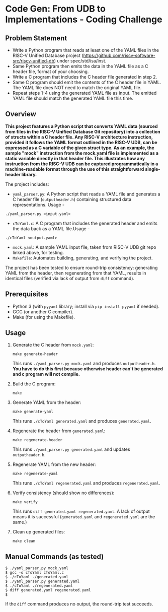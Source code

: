 # Code Gen: From UDB to Implementations - Coding Challenge
## Problem Statement
- Write a Python program that reads at least one of the YAML files in the RISC-V Unified Database project (https://github.com/riscv-software-src/riscv-unified-db) under spec/std/isa/inst.
- Same Python program then emits the data in the YAML file as a C header file, format of your choosing.
- Write a C program that includes the C header file generated in step 2.
- Same C program should emit the contents of the C header file in YAML. The YAML file does NOT need to match the original YAML file.
- Repeat steps 1-4 using the generated YAML file as input. The emitted YAML file should match the generated YAML file this time.


## Overview

**This project features a Python script that converts YAML data (sourced from files in the RISC-V Unified Database Git repository) into a collection of structs within a C header file. Any RISC-V architecture instruction, provided it follows the YAML format outlined in the RISC-V UDB, can be expressed as a C variable of the given struct type. As an example, the sample "mock" instruction from the mock.yaml file is implemented as a static variable directly in that header file. This illustrates how any instruction from the RISC-V UDB can be captured programmatically in a machine-readable format through the use of this straightforward single-header library.**

The project includes:
- `yaml_parser.py`: A Python script that reads a YAML file and generates a C header file (`outputheader.h`) containing structured data representations. Usage - 
```
./yaml_parser.py <input.yaml>
```
- `cToYaml.c`: A C program that includes the generated header and emits the data back as a YAML file.Usage - 
```
./cToYaml <output.yaml>
```
- `mock.yaml`: A sample YAML input file, taken from RISC-V UDB git repo linked above, for testing.
- `Makefile`: Automates building, generating, and verifying the project.

The project has been tested to ensure round-trip consistency: generating YAML from the header, then regenerating from that YAML, results in identical files (verified via lack of output from `diff` command).

## Prerequisites

- Python 3 (with `pyyaml` library; install via `pip install pyyaml` if needed).
- GCC (or another C compiler).
- Make (for using the Makefile).

## Usage

1. Generate the C header from `mock.yaml`:
   ```
   make generate-header
   ```
   This runs `./yaml_parser.py mock.yaml` and produces `outputheader.h`. **You have to do this first because otherwise header can't be generated and c program will not compile.**

2. Build the C program:
   ```
   make
   ```

3. Generate YAML from the header:
   ```
   make generate-yaml
   ```
   This runs `./cToYaml generated.yaml` and produces `generated.yaml`.

4. Regenerate the header from `generated.yaml`:
   ```
   make regenerate-header
   ```
   This runs `./yaml_parser.py generated.yaml` and updates `outputheader.h`.

5. Regenerate YAML from the new header:
   ```
   make regenerate-yaml
   ```
   This runs `./cToYaml regenerated.yaml` and produces `regenerated.yaml`.

6. Verify consistency (should show no differences):
   ```
   make verify
   ```
   This runs `diff generated.yaml regenerated.yaml`. A lack of output means it is successful (`generated.yaml` and `regenerated.yaml` are the same.)

7. Clean up generated files:
   ```
   make clean
   ```

## Manual Commands (as tested)

```
$ ./yaml_parser.py mock.yaml
$ gcc -o cToYaml cToYaml.c
$ ./cToYaml ./generated.yaml
$ ./yaml_parser.py generated.yaml
$ ./cToYaml ./regenerated.yaml
$ diff generated.yaml regenerated.yaml
$
```

If the `diff` command produces no output, the round-trip test succeeds.